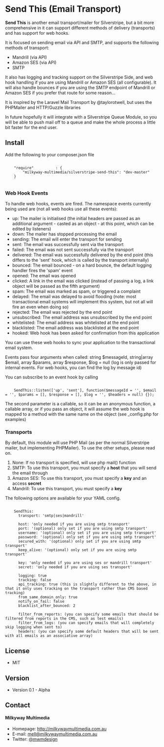 Send This (Email Transport)
======
**Send This** is another email transport/mailer for Silverstripe, but a bit more comprehensive in it can support different methods of delivery (transports) and has support for web hooks.

It is focused on sending email via API and SMTP, and supports the following methods of transport:
- Mandrill (via API)
- Amazon SES (via API)
- SMTP

It also has logging and tracking support on the Silverstripe Side, and web hook handling if you are using Mandrill or Amazon SES (all configurable). It will also handle bounces if you are using the SMTP endpoint of Mandrill or Amazon SES if you prefer that route for some reason...

It is inspired by the Laravel Mail Transport by @taylorotwell, but uses the PHPMailer and HTTP/Guzzle libraries

In future hopefully it will integrate with a Silverstripe Queue Module, so you will be able to push mail off to a queue and make the whole process a little bit faster for the end user.

## Install
Add the following to your composer.json file

```

    "require"          : {
		"milkyway-multimedia/silverstripe-send-this": "dev-master"
	}
	
```

### Web Hook Events
To handle web hooks, events are fired. The namespace events currently being used are (not all web hooks use all these events):

- up: The mailer is initialised (the initial headers are passed as an additional argument - casted as an object - at this point, which can be edited by listeners)
- down: The mailer has stopped processing the email
- sending: The email will enter the transport for sending
- sent: The email was successfully sent via the transport
- failed: The email was not sent successfully via the transport
- delivered: The email was successfully delivered by the end point (this differs to the 'sent' hook, which is called by the transport internally)
- bounced: The email bounced - on a hard bounce, the default logging handler fires the 'spam' event
- opened: The email was opened
- clicked: A link in the email was clicked (instead of passing a log, a link object will be passed as the fifth argument)
- spam: The email was marked as spam, or triggered a complaint
- delayed: The email was delayed to avoid flooding (note: most transactional email systems will implement this system, but not all will fire an even when doing so)
- rejected: The email was rejected by the end point
- unsubscribed: The email address was unsubscribed by the end point
- whitelisted: The email address was whitelisted at the end point
- blacklisted: The email address was blacklisted at the end point
- hooked: Web hook has been asked for confirmation from this application

You can use these web hooks to sync your application to the transactional email system.

Events pass four arguments when called: string $messageId, string|array $email, array $params, array $response, $log = null (log is only passed for internal events. For web hooks, you can find the log by message id)

You can subscribe to an event hook by calling

```

    SendThis::listen(['up', 'sent'], function($messageId = '', $email = '', $params = [], $response = [], $log = '', $headers = null) {});

```

The second parameter is a callable, so it can be an anonymous function, a callable array, or if you pass an object, it will assume the web hook is mapped to a method with the same name on the object (see _config.php for examples)

### Transports
By default, this module will use PHP Mail (as per the normal Silverstripe mailer, but implementing PHPMailer). To use the other setups, please read on.

1. None: If no transport is specified, will use php mail() function
2. SMTP: To use this transport, you must specify a **host** that you will send the email through
3. Amazon SES: To use this transport, you must specify a **key** and an access **secret**
4. Mandrill: To use this transport, you must specify a **key**

The following options are available for your YAML config.

```

    SendThis:
      transport: 'smtp|ses|mandrill'

      host: 'only needed if you are using smtp transport'
      port: '(optional) only set if you are using smtp transport'
      username: '(optional) only set if you are using smtp transport'
      password: '(optional) only set if you are using smtp transport'
      secured_with: '(optional) only set if you are using smtp transport'
      keep_alive: '(optional) only set if you are using smtp transport'

      key: 'only needed if you are using ses or mandrill transport'
      secret: 'only needed if you are using ses transport'

      logging: true
      tracking: false
      api_tracking: true (this is slightly different to the above, in that it only uses tracking on the transport rather than CMS based tracking)
      from_same_domain_only: true
      notify_on_fail: false
      blacklist_after_bounced: 2

      filter_from_reports: (you can specify some emails that should be filtered from reports in the CMS, such as test emails)
      filter_from_logs: (you can specify emails that will completely skip logging when sent to)
      headers: (you can specify some default headers that will be sent with all emails as an associative array)

```

## License 
* MIT

## Version 
* Version 0.1 - Alpha

## Contact
#### Milkyway Multimedia
* Homepage: http://milkywaymultimedia.com.au
* E-mail: mell@milkywaymultimedia.com.au
* Twitter: [@mwmdesign](https://twitter.com/mwmdesign "mwmdesign on twitter")